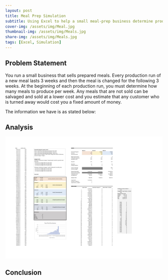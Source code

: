 ```yaml
---
layout: post
title: Meal Prep Simulation
subtitle: Using Excel to help a small meal-prep business determine production quantity.
cover-img: /assets/img/Meal.jpg
thumbnail-img: /assets/img/Meals.jpg
share-img: /assets/img/Meals.jpg
tags: [Excel, Simulation]
---
```


## Problem Statement

You run a small business that sells prepared meals. Every production run of a new meal lasts 3 weeks and then the meal is changed for the following 3 weeks. At the beginning of each production run, you must determine how many meals to produce per week. Any meals that are not sold can be salvaged and sold at a lower cost and you estimate that any customer who is turned away would cost you a fixed amount of money. 

The information we have is as stated below:



## Analysis


![Simulation](/assets/img/Simulation.jpg)

## Conclusion
